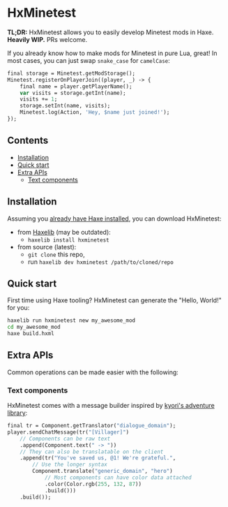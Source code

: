 # HxMinetest

**TL;DR:** HxMinetest allows you to easily develop Minetest mods in Haxe.
**Heavily WIP.** PRs welcome.

If you already know how to make mods for Minetest in pure Lua, great!
In most cases, you can just swap ```snake_case``` for ```camelCase```:

```haxe
final storage = Minetest.getModStorage();
Minetest.registerOnPlayerJoin((player, _) -> {
    final name = player.getPlayerName();
    var visits = storage.getInt(name);
    visits += 1;
    storage.setInt(name, visits);
    Minetest.log(Action, 'Hey, $name just joined!');
});
```

## Contents

- [Installation](#installation)
- [Quick start](#quick-start)
- [Extra APIs](#extra-apis)
  - [Text components](#text-components)

## Installation

Assuming you [already have Haxe installed](https://haxe.org/download/),
you can download HxMinetest:

- from [Haxelib](https://lib.haxe.org/p/hxminetest/) (may be outdated):
  - ```haxelib install hxminetest```
- from source (latest):
  - ```git clone``` this repo,
  - run ```haxelib dev hxminetest /path/to/cloned/repo```

## Quick start

First time using Haxe tooling?
HxMinetest can generate the "Hello, World!" for you:

```bash
haxelib run hxminetest new my_awesome_mod
cd my_awesome_mod
haxe build.hxml
```

## Extra APIs

Common operations can be made easier with the following:

### Text components

HxMinetest comes with a message builder inspired by [kyori's adventure library](https://github.com/KyoriPowered/adventure):

```haxe
final tr = Component.getTranslator("dialogue_domain");
player.sendChatMessage(tr("[Villager]")
    // Components can be raw text
    .append(Component.text(" -> "))
    // They can also be translatable on the client
    .append(tr("You've saved us, @1! We're grateful.",
        // Use the longer syntax
        Component.translate("generic_domain", "hero")
            // Most components can have color data attached
            .color(Color.rgb(255, 132, 87))
            .build()))
    .build());
```
